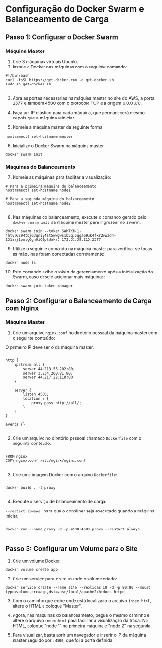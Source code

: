 <!DOCTYPE html>
<html>
<head>
    <meta charset="UTF-8">
    <title>Configuração do Docker Swarm e Balanceamento de Carga</title>
</head>
<body>

<h1>Configuração do Docker Swarm e Balanceamento de Carga</h1>

<h2>Passo 1: Configurar o Docker Swarm</h2>

<h3>Máquina Master</h3>

<ol>
    <li>Crie 3 máquinas virtuais Ubuntu.</li>
    <li>Instale o Docker nas máquinas com o seguinte comando:</li>
</ol>

<pre>
<code>#!/bin/bash
curl -fsSL https://get.docker.com -o get-docker.sh
sudo sh get-docker.sh
</code>
</pre>

<ol start="3">
    <li>Abra as portas necessárias na máquina master no site do AWS, a porta 2377 e também 4500 com o protocolo TCP e a origem 0.0.0.0/0.</li>
</ol>

<ol start="4">
    <li>Faça um IP elástico para cada máquina, que permanecerá mesmo depois que a máquina reiniciar.</li>
</ol>

<ol start="5">
    <li>Nomeie a máquina master da seguinte forma:</li>
</ol>

<pre>
<code>hostnamectl set-hostname master</code>  
</pre>

<ol start="6">
    <li>Inicialize o Docker Swarm na máquina master:</li>
</ol>

<pre>
<code>docker swarm init</code>
</pre>

<h3>Máquinas do Balanceamento</h3>

<ol start="7">
    <li>Nomeie as máquinas para facilitar a visualização:</li>
</ol>

<pre>
<code># Para a primeira máquina do balanceamento
hostnamectl set-hostname node1

# Para a segunda máquina do balanceamento
hostnamectl set-hostname node2
</code>
</pre>

<ol start="8">
    <li>Nas máquinas do balanceamento, execute o comando gerado pelo <code>docker swarm init</code> da máquina master para ingressar no swarm:</li>
</ol>

<pre>
<code>docker swarm join --token SWMTKN-1-4htvk6294tbj63qniy4st5wwgws1b5q75qga69uk4fxr2vwzd4-131ssj1pwtg6gn0i62ptdakr3 172.31.39.216:2377</code>
</pre>

<ol start="9">
    <li>Utilize o seguinte comando na máquina master para verificar se todas as máquinas foram conectadas corretamente:</li>
</ol>

<pre>
<code>docker node ls</code>
</pre>

<ol start="10">
    <li>Este comando exibe o token de gerenciamento após a inicialização do Swarm, caso deseje adicionar mais máquinas:</li>
</ol>

<pre>
<code>docker swarm join-token manager</code>
</pre>

<h2>Passo 2: Configurar o Balanceamento de Carga com Nginx</h2>

<h3>Máquina Master</h3>

<ol>
    <li>Crie um arquivo <code>nginx.conf</code> no diretório pessoal da máquina master com o seguinte conteúdo:</li>
</ol>

<p>O primeiro IP deve ser o da máquina master.</p>

<pre>
<code>
http {
    upstream all {
        server 44.213.55.202:80; 
        server 3.234.200.81:80;
        server 44.217.22.118:80;
    }

    server {
        listen 4500;
        location / {
            proxy_pass http://all/;
        }
    }
}

events {}
</code>
</pre>

<ol start="2">
    <li>Crie um arquivo no diretório pessoal chamado <code>Dockerfile</code> com o seguinte conteúdo:</li>
</ol>

<pre>
<code>
FROM nginx
COPY nginx.conf /etc/nginx/nginx.conf
</code>
</pre>

<ol start="3">
    <li>Crie uma imagem Docker com o arquivo <code>Dockerfile</code>:</li>
</ol>

<pre>
<code>
docker build . -t proxy
</code>
</pre>

<ol start="4">
    <li>Execute o serviço de balanceamento de carga:</li>
</ol>

<p><code>--restart always </code> para que o contêiner seja executado quando a máquina iniciar.</p>

<pre>
<code>
docker run --name proxy -d -p 4500:4500 proxy --restart always
</code>
</pre>

<h2>Passo 3: Configurar um Volume para o Site</h2>

<ol>
    <li>Crie um volume Docker:</li>
</ol>

<pre>
<code>docker volume create app</code>
</pre>

<ol start="2">
    <li>Crie um serviço para o site usando o volume criado:</li>
</ol>

<pre>
<code>docker service create --name site --replicas 10 -d -p 80:80 --mount type=volume,src=app,dst=/usr/local/apache2/htdocs httpd</code>
</pre>

<ol start="3">
    <li>Com o caminho que exibe onde está localizado o arquivo <code>index.html</code>, altere o HTML e coloque "Master".</li>
</ol>

<ol start="4">
    <li>Agora, nas máquinas do balanceamento, pegue o mesmo caminho e altere o arquivo <code>index.html</code> para facilitar a visualização da troca. No HTML, coloque "node 1" na primeira máquina e "node 2" na segunda.</li>
</ol>

<ol start="5">
    <li>Para visualizar, basta abrir um navegador e inserir o IP da máquina master seguido por <code>:4500</code>, que foi a porta definida.</li>
</ol>

</body>
</html>
